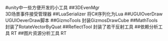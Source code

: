 #unity中一些方便开发的小工具
##3DEvenMgr  
3D场景事件接受管理器
##LuaSerializer 
将C#序列化为Lua
##UGUIOverDraw  
UGUIOeverDraw脚本
##GizmoTools 
封装GizmosDrawCube
##MathTools  
封装了RotateVectorByQuat
##ReflectTool 
封装了若干反射工具
##依赖分析工具
RT
##图片资源分析工具
RT